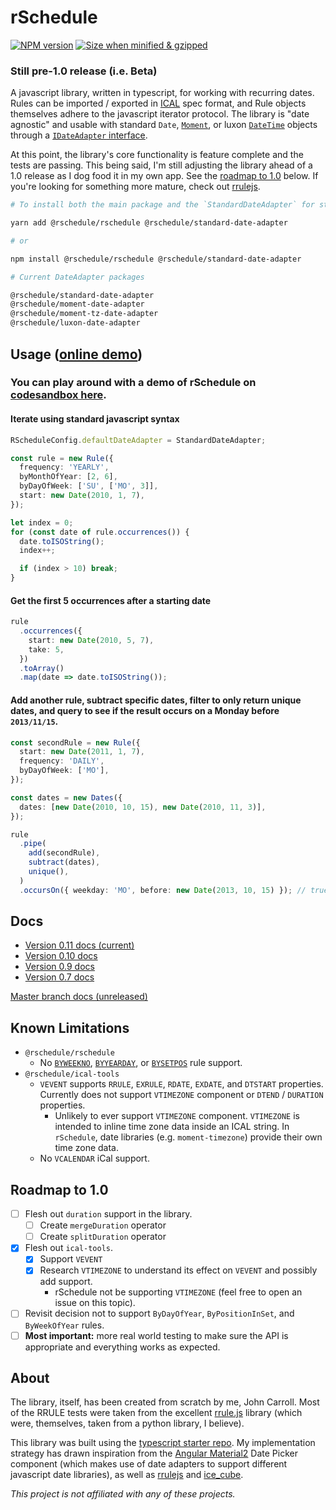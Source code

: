 # rSchedule

[![NPM version](https://flat.badgen.net/npm/v/@rschedule/rschedule)](https://www.npmjs.com/package/@rschedule/rschedule) [![Size when minified & gzipped](https://flat.badgen.net/bundlephobia/minzip/@rschedule/rschedule)](https://bundlephobia.com/result?p=@rschedule/rschedule)

### Still pre-1.0 release (i.e. Beta)

A javascript library, written in typescript, for working with recurring dates. Rules can be imported / exported in [ICAL](https://tools.ietf.org/html/rfc5545) spec format, and Rule objects themselves adhere to the javascript iterator protocol. The library is "date agnostic" and usable with standard `Date`, [`Moment`](https://momentjs.com), or luxon [`DateTime`](https://moment.github.io/luxon/) objects through a [`IDateAdapter` interface](./docs/date-adapter).

At this point, the library's core functionality is feature complete and the tests are passing. This being said, I'm still adjusting the library ahead of a 1.0 release as I dog food it in my own app. See the [roadmap to 1.0](#roadmap-to-10) below. If you're looking for something more mature, check out [rrulejs](https://github.com/jakubroztocil/rrule).

```bash
# To install both the main package and the `StandardDateAdapter` for standard javascript dates */

yarn add @rschedule/rschedule @rschedule/standard-date-adapter

# or

npm install @rschedule/rschedule @rschedule/standard-date-adapter

# Current DateAdapter packages

@rschedule/standard-date-adapter
@rschedule/moment-date-adapter
@rschedule/moment-tz-date-adapter
@rschedule/luxon-date-adapter
```

## Usage ([online demo](https://codesandbox.io/s/compassionate-shaw-pxezu?codemirror=1&highlights=18,19,20,21,22,23,24,25,26,27,28,29,30,31,32))

### You can play around with a demo of rSchedule on [codesandbox here](https://codesandbox.io/s/compassionate-shaw-pxezu?codemirror=1&highlights=18,19,20,21,22,23,24,25,26,27,28,29,30,31,32).

#### Iterate using standard javascript syntax

```typescript
RScheduleConfig.defaultDateAdapter = StandardDateAdapter;

const rule = new Rule({
  frequency: 'YEARLY',
  byMonthOfYear: [2, 6],
  byDayOfWeek: ['SU', ['MO', 3]],
  start: new Date(2010, 1, 7),
});

let index = 0;
for (const date of rule.occurrences()) {
  date.toISOString();
  index++;

  if (index > 10) break;
}
```

#### Get the first 5 occurrences after a starting date

```typescript
rule
  .occurrences({
    start: new Date(2010, 5, 7),
    take: 5,
  })
  .toArray()
  .map(date => date.toISOString());
```

#### Add another rule, subtract specific dates, filter to only return unique dates, and query to see if the result occurs on a Monday before `2013/11/15`.

```typescript
const secondRule = new Rule({
  start: new Date(2011, 1, 7),
  frequency: 'DAILY',
  byDayOfWeek: ['MO'],
});

const dates = new Dates({
  dates: [new Date(2010, 10, 15), new Date(2010, 11, 3)],
});

rule
  .pipe(
    add(secondRule),
    subtract(dates),
    unique(),
  )
  .occursOn({ weekday: 'MO', before: new Date(2013, 10, 15) }); // true
```

## Docs

- [Version 0.11 docs (current)](https://gitlab.com/john.carroll.p/rschedule/tree/2dc6bf80959f60c76363a938bad77c114775dc62/docs#brief-overview)
- [Version 0.10 docs](https://gitlab.com/john.carroll.p/rschedule/tree/f46bf244370dd476633b944e424096a6ae629305/docs#brief-overview)
- [Version 0.9 docs](https://gitlab.com/john.carroll.p/rschedule/tree/a80b576c981570710def8f83575a4932b12f8f34/docs#brief-overview)
- [Version 0.7 docs](https://gitlab.com/john.carroll.p/rschedule/wikis/home)

[Master branch docs (unreleased)](./docs#brief-overview)

## Known Limitations

- `@rschedule/rschedule`
  - No [`BYWEEKNO`](https://gitlab.com/john.carroll.p/rschedule/issues/2), [`BYYEARDAY`](https://gitlab.com/john.carroll.p/rschedule/issues/3), or [`BYSETPOS`](https://gitlab.com/john.carroll.p/rschedule/issues/4) rule support.
- `@rschedule/ical-tools`
  - `VEVENT` supports `RRULE`, `EXRULE`, `RDATE`, `EXDATE`, and `DTSTART` properties. Currently does not support `VTIMEZONE` component or `DTEND` / `DURATION` properties.
    - Unlikely to ever support `VTIMEZONE` component. `VTIMEZONE` is intended to inline time zone data inside an ICAL string. In `rSchedule`, date libraries (e.g. `moment-timezone`) provide their own time zone data.
  - No `VCALENDAR` iCal support.

## Roadmap to 1.0

- [ ] Flesh out `duration` support in the library.
  - [ ] Create `mergeDuration` operator
  - [ ] Create `splitDuration` operator
- [x] Flesh out `ical-tools`.
  - [x] Support `VEVENT`
  - [x] Research `VTIMEZONE` to understand its effect on `VEVENT` and possibly add support.
    - rSchedule not be supporting `VTIMEZONE` (feel free to open an issue on this topic).
- [ ] Revisit decision not to support `ByDayOfYear`, `ByPositionInSet`, and `ByWeekOfYear` rules.
- [ ] **Most important:** more real world testing to make sure the API is appropriate and everything works as expected.

## About

The library, itself, has been created from scratch by me, John Carroll. Most of the RRULE tests were taken from the excellent [rrule.js](https://github.com/jakubroztocil/rrule) library (which were, themselves, taken from a python library, I believe).

This library was built using the [typescript starter repo](https://github.com/bitjson/typescript-starter). My implementation strategy has drawn inspiration from the [Angular Material2](https://github.com/angular/material2) Date Picker component (which makes use of date adapters to support different javascript date libraries), as well as [rrulejs](https://github.com/jakubroztocil/rrule) and [ice_cube](https://github.com/seejohnrun/ice_cube).

_This project is not affiliated with any of these projects._

